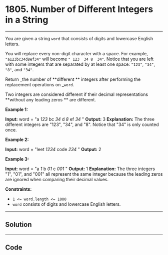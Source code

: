 # 1805. Number of Different Integers in a String

---

You are given a string `word` that consists of digits and lowercase English letters.

You will replace every non-digit character with a space. For example, `"a123bc34d8ef34"` will become `" 123  34 8  34"`. Notice that you are left with some integers that are separated by at least one space: `"123"`, `"34"`, `"8"`, and `"34"`.

Return _the number of **different ** integers after performing the replacement operations on _`word`.

Two integers are considered different if their decimal representations **without any leading zeros ** are different.

 

**Example 1:**


**Input:** word = "a _123_ bc _34_ d _8_ ef _34_ "
**Output:** 3
**Explanation:** The three different integers are "123", "34", and "8". Notice that "34" is only counted once.


**Example 2:**


**Input:** word = "leet _1234_ code _234_ "
**Output:** 2


**Example 3:**


**Input:** word = "a _1_ b _01_ c _001_ "
**Output:** 1
**Explanation:** The three integers "1", "01", and "001" all represent the same integer because
the leading zeros are ignored when comparing their decimal values.


 

**Constraints:**

  * `1 <= word.length <= 1000`
  * `word` consists of digits and lowercase English letters.

---

## Solution



---

## Code
```python


```
